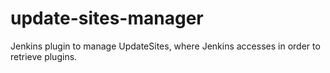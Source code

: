 update-sites-manager
====================

Jenkins plugin to manage UpdateSites, where Jenkins accesses in order to retrieve plugins.
